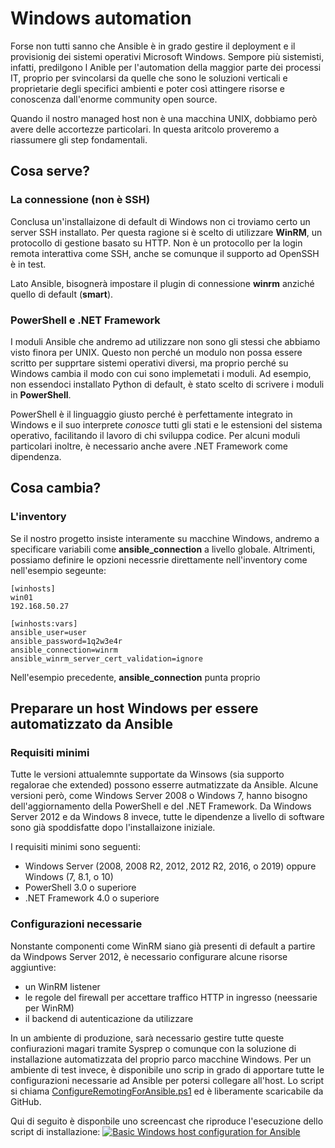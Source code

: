 # Windows automation

Forse non tutti sanno che Ansible è in grado gestire il deployment e il provisionig dei sistemi operativi Microsoft Windows. Sempore più sistemisti, infatti, predilgono l Anible per l'automation della maggior parte dei processi IT, proprio per svincolarsi da quelle che sono le soluzioni verticali e proprietarie degli specifici ambienti e poter così attingere risorse e conoscenza dall'enorme community open source.

Quando il nostro managed host non è una macchina UNIX, dobbiamo però avere delle accortezze particolari. In questa aritcolo proveremo a riassumere gli step fondamentali.

## Cosa serve?

### La connessione (non è SSH)

Conclusa un'installaizone di default di Windows non ci troviamo certo un server SSH installato. Per questa ragione si è scelto di utilizzare **WinRM**, un protocollo di gestione basato su HTTP. Non è un protocollo per la login remota interattiva come SSH, anche se comunque il supporto ad OpenSSH è in test.

Lato Ansible, bisognerà impostare il plugin di connessione **winrm** anziché quello di default (**smart**).

### PowerShell e .NET Framework

I moduli Ansible che andremo ad utilizzare non sono gli stessi che abbiamo visto finora per UNIX. Questo non perché un modulo non possa essere scritto per supprtare sistemi operativi diversi, ma proprio perché su Windows cambia il modo con cui sono implemetati i moduli. Ad esempio, non essendoci installato Python di default, è stato scelto di scrivere i moduli in **PowerShell**.

PowerShell è il linguaggio giusto perché è perfettamente integrato in Windows e il suo interprete *conosce* tutti gli stati e le estensioni del sistema operativo, facilitando il lavoro di chi sviluppa codice. Per alcuni moduli particolari inoltre, è necessario anche avere .NET Framework come dipendenza.

## Cosa cambia?

### L'inventory

Se il nostro progetto insiste interamente su macchine Windows, andremo a specificare variabili come **ansible_connection** a livello globale. Altrimenti, possiamo definire le opzioni necessrie direttamente nell'inventory come nell'esempio segeunte:

```
[winhosts]
win01
192.168.50.27

[winhosts:vars]
ansible_user=user
ansible_password=1q2w3e4r
ansible_connection=winrm
ansible_winrm_server_cert_validation=ignore
```

Nell'esempio precedente, **ansible_connection** punta proprio 

## Preparare un host Windows per essere automatizzato da Ansible

### Requisiti minimi

Tutte le versioni attualemnte supportate da Winsows (sia supporto regalorae che extended) possono esserre autmatizzate da Ansible. Alcune versioni però, come Windows Server 2008 o Windows 7, hanno bisogno dell'aggiornamento della PowerShell e del .NET Framework. Da Windows Server 2012 e da Windows 8 invece, tutte le dipendenze a livello di software sono già spoddisfatte dopo l'installaizone iniziale.

I requisiti minimi sono seguenti:

- Windows Server (2008, 2008 R2, 2012, 2012 R2, 2016, o 2019) oppure Windows (7, 8.1, o 10)
- PowerShell 3.0 o superiore
- .NET Framework 4.0 o superiore

### Configurazioni necessarie

Nonstante componenti come WinRM siano già presenti di default a partire da Windpows Server 2012, è necessario configurare alcune risorse aggiuntive:

- un WinRM listener
- le regole del firewall per accettare traffico HTTP in ingresso (neessarie per WinRM)
- il backend di autenticazione da utilizzare

In un ambiente di produzione, sarà necessario gestire tutte queste confiurazioni magari tramite Sysprep o comunque con la soluzione di installazione automatizzata del proprio parco macchine Windows. Per un ambiente di test invece, è disponibile uno scrip in grado di apportare tutte le configurazioni necessarie ad Ansible per potersi collegare all'host. Lo script si chiama [ConfigureRemotingForAnsible.ps1](https://github.com/ansible/ansible/blob/devel/examples/scripts/ConfigureRemotingForAnsible.ps1) ed è liberamente scaricabile da GitHub.

Qui di seguito è disponbile uno screencast che riproduce l'esecuzione dello script di installazione:
[![Basic Windows host configuration for Ansible](http://img.youtube.com/vi/-8IY8eHZJw8/0.jpg)](http://www.youtube.com/watch?v=-8IY8eHZJw8 "Basic Windows host configuration for Ansible")

